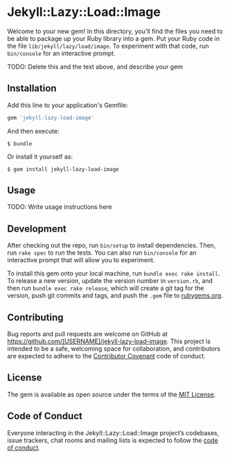 # Jekyll::Lazy::Load::Image

Welcome to your new gem! In this directory, you'll find the files you need to be able to package up your Ruby library into a gem. Put your Ruby code in the file `lib/jekyll/lazy/load/image`. To experiment with that code, run `bin/console` for an interactive prompt.

TODO: Delete this and the text above, and describe your gem

## Installation

Add this line to your application's Gemfile:

```ruby
gem 'jekyll-lazy-load-image'
```

And then execute:

    $ bundle

Or install it yourself as:

    $ gem install jekyll-lazy-load-image

## Usage

TODO: Write usage instructions here

## Development

After checking out the repo, run `bin/setup` to install dependencies. Then, run `rake spec` to run the tests. You can also run `bin/console` for an interactive prompt that will allow you to experiment.

To install this gem onto your local machine, run `bundle exec rake install`. To release a new version, update the version number in `version.rb`, and then run `bundle exec rake release`, which will create a git tag for the version, push git commits and tags, and push the `.gem` file to [rubygems.org](https://rubygems.org).

## Contributing

Bug reports and pull requests are welcome on GitHub at https://github.com/[USERNAME]/jekyll-lazy-load-image. This project is intended to be a safe, welcoming space for collaboration, and contributors are expected to adhere to the [Contributor Covenant](http://contributor-covenant.org) code of conduct.

## License

The gem is available as open source under the terms of the [MIT License](https://opensource.org/licenses/MIT).

## Code of Conduct

Everyone interacting in the Jekyll::Lazy::Load::Image project’s codebases, issue trackers, chat rooms and mailing lists is expected to follow the [code of conduct](https://github.com/[USERNAME]/jekyll-lazy-load-image/blob/master/CODE_OF_CONDUCT.md).
